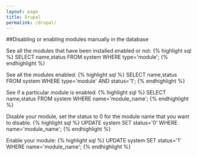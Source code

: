 ```yaml
---
layout: page
title: Drupal
permalink: /drupal/
---
```


##Disabling or enabling modules manually in the database

See all the modules that have been installed enabled or not:
{% highlight sql %}
SELECT name,status FROM system WHERE type='module';
{% endhighlight %}

See all the modules enabled:
{% highlight sql %}
SELECT name,status FROM system WHERE type='module' AND status='1';
{% endhighlight %}

See if a particular module is enabled:
{% highlight sql %}
SELECT name,status FROM system WHERE name='module_name';
{% endhighlight %}

Disable your module, set the status to 0 for the module name that you want to disable.
{% highlight sql %}
UPDATE system SET status='0' WHERE name='module_name';
{% endhighlight %}

Enable your module:
{% highlight sql %}
UPDATE system SET status='1' WHERE name='module_name';
{% endhighlight %}